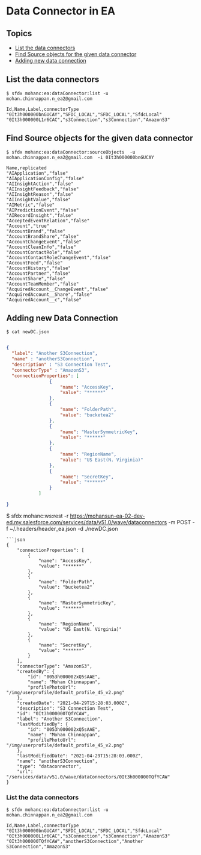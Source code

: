 # Data Connector in EA

## Topics
- [List the data connectors](#list)
- [Find Source objects for the given data connector](#sourceObjects)
- [Adding new data connection](#newDC)

<a name="list"></a>
## List the data connectors
```
$ sfdx mohanc:ea:dataConnector:list -u mohan.chinnappan.n_ea2@gmail.com  
```
```
Id,Name,Label,connectorType
"0It3h000000bnGUCAY","SFDC_LOCAL","SFDC_LOCAL","SfdcLocal"
"0It3h000000L1r6CAC","s3Connection","s3Connection","AmazonS3"
```
<a name="sourceObjects"></a>
## Find Source objects for the given data connector

```
$ sfdx mohanc:ea:dataConnector:sourceObjects  -u mohan.chinnappan.n_ea2@gmail.com  -i 0It3h000000bnGUCAY
```

```
Name,replicated
"AIApplication","false"
"AIApplicationConfig","false"
"AIInsightAction","false"
"AIInsightFeedback","false"
"AIInsightReason","false"
"AIInsightValue","false"
"AIMetric","false"
"AIPredictionEvent","false"
"AIRecordInsight","false"
"AcceptedEventRelation","false"
"Account","true"
"AccountBrand","false"
"AccountBrandShare","false"
"AccountChangeEvent","false"
"AccountCleanInfo","false"
"AccountContactRole","false"
"AccountContactRoleChangeEvent","false"
"AccountFeed","false"
"AccountHistory","false"
"AccountPartner","false"
"AccountShare","false"
"AccountTeamMember","false"
"AcquiredAccount__ChangeEvent","false"
"AcquiredAccount__Share","false"
"AcquiredAccount__c","false"
```

<a href="newDC"></a>
## Adding new Data Connection

```
$ cat newDC.json
```
```json

{
  "label": "Another S3Connection",
  "name" : "anotherS3Connection",
  "description" : "S3 Connection Test",
  "connectorType" : "AmazonS3",
  "connectionProperties": [
                {
                    "name": "AccessKey",
                    "value": "******"
                },
                {
                    "name": "FolderPath",
                    "value": "bucketea2"
                },
                {
                    "name": "MasterSymmetricKey",
                    "value": "******"
                },
                {
                    "name": "RegionName",
                    "value": "US East(N. Virginia)"
                },
                {
                    "name": "SecretKey",
                    "value": "******"
                }
            ]

}

```

$ sfdx mohanc:ws:rest -r https://mohansun-ea-02-dev-ed.my.salesforce.com/services/data/v51.0/wave/dataconnectors -m POST -f ~/.headers/header_ea.json -d ./newDC.json 
```
```json
{
    "connectionProperties": [
        {
            "name": "AccessKey",
            "value": "******"
        },
        {
            "name": "FolderPath",
            "value": "bucketea2"
        },
        {
            "name": "MasterSymmetricKey",
            "value": "******"
        },
        {
            "name": "RegionName",
            "value": "US East(N. Virginia)"
        },
        {
            "name": "SecretKey",
            "value": "******"
        }
    ],
    "connectorType": "AmazonS3",
    "createdBy": {
        "id": "0053h000002xQ5sAAE",
        "name": "Mohan Chinnappan",
        "profilePhotoUrl": "/img/userprofile/default_profile_45_v2.png"
    },
    "createdDate": "2021-04-29T15:28:03.000Z",
    "description": "S3 Connection Test",
    "id": "0It3h000000TQfYCAW",
    "label": "Another S3Connection",
    "lastModifiedBy": {
        "id": "0053h000002xQ5sAAE",
        "name": "Mohan Chinnappan",
        "profilePhotoUrl": "/img/userprofile/default_profile_45_v2.png"
    },
    "lastModifiedDate": "2021-04-29T15:28:03.000Z",
    "name": "anotherS3Connection",
    "type": "dataconnector",
    "url": "/services/data/v51.0/wave/dataConnectors/0It3h000000TQfYCAW"
}
```

### List the data connectors
```
$ sfdx mohanc:ea:dataConnector:list -u mohan.chinnappan.n_ea2@gmail.com  
```
```
Id,Name,Label,connectorType
"0It3h000000bnGUCAY","SFDC_LOCAL","SFDC_LOCAL","SfdcLocal"
"0It3h000000L1r6CAC","s3Connection","s3Connection","AmazonS3"
"0It3h000000TQfYCAW","anotherS3Connection","Another S3Connection","AmazonS3" 
```
